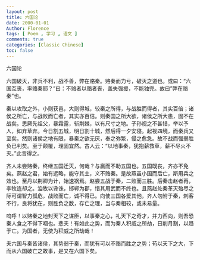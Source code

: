 ```yaml
---
layout: post
title: 六国论
date: 2000-01-01
Author: Florence
tags: [ Poem , 学习 , 语文 ]
comments: true
categories: [Classic Chinese]
toc: false
---
```


六国论

<!-- more -->
六国破灭，非兵不利，战不善，弊在赂秦。赂秦而力亏，破灭之道也。或曰：“六国互丧，率赂秦耶？”曰：不赂者以赂者丧，盖失强援，不能独完。故曰”弊在赂秦”也。

秦以攻取之外，小则获邑，大则得城，较秦之所得，与战胜而得者，其实百倍；诸侯之所亡，与战败而亡者，其实亦百倍。则秦国之所大欲，诸侯之所大患，固不在战矣。思厥先祖父，暴霜露，斩荆棘，以有尺寸之地。子孙视之不甚惜，举以予人，如弃草弃。今日割五城，明日割十城，然后得一夕安寝。起视四境，而秦兵又至矣。然则诸侯之地有限，暴秦之欲无厌，奉之弥繁，侵之愈急。故不战而强弱胜负已判矣。至于颠覆，理固宜然。古人云：“以地事秦，犹抱薪救草，薪不尽火不灭。”此言得之。

齐人未尝赂秦，终继五国迁灭，何哉？与嬴而不助五国也。五国既丧，齐亦不免矣。燕赵之君，始有远略，能守其土，义不赂秦。是故燕虽小国而后亡，斯用兵之效也。至丹以荆卿为计，始速祸焉。赵尝五战于秦，二败而三胜。后秦击赵者再，李牧连却之。洎牧以谗诛，邯郸为郡，惜其用武而不终也。且燕赵处秦革灭殆尽之际可谓智力孤危，战败而亡，诚不得已。向使三国各爱其他，齐人勿附于秦，刺客不行，良将犹在，则胜负之数，存亡之理，当与秦相较，或未易量。

呜呼！以赂秦之地封天下之谋臣，以事秦之心，礼天下之奇才，并力西向，则吾恐秦人食之不得下咽也。悲夫！有如此之势，而为秦人积威之所劫，日削月割，以趋于亡。为国者，无使为积威之所劫哉！

夫六国与秦皆诸侯，其势弱于秦，而犹有可以不赂而胜之之势；苟以天下之大，下而从六国破亡之故事，是又在六国下矣。